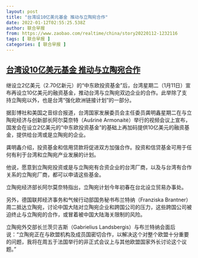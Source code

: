 ```yaml
---
layout: post
title: "台湾设10亿美元基金 推动与立陶宛合作"
date: 2022-01-12T02:55:25.538Z
author: 联合早报
from: https://www.zaobao.com/realtime/china/story20220112-1232116
tags: [ 联合早报 ]
categories: [ 联合早报 ]
---
```

<!--1641979080000-->
[台湾设10亿美元基金 推动与立陶宛合作](https://www.zaobao.com/realtime/china/story20220112-1232116)
------

<div>
<p>继设立2亿美元（2.70亿新元）的“中东欧投资基金”后，台湾星期二（1月11日）宣布再设立10亿美元的融资基金，推动台湾与立陶宛双边企业的合作。此举除了支持立陶宛以外，也是台湾“强化欧洲链接计划”的一部分。</p><p>据彭博社和美国之音综合报道，台湾国家发展委员会主任委员龚明鑫星期二在与立陶宛经济与创新部长阿尔莫奈特（Aušrinė Armonaitė）举行的视频会议上宣布，国发会在设立2亿美元的“中东欧投资基金”的基础上再加码提供10亿美元的融资基金，提供给台湾或是立陶宛的企业。</p><p>龚明鑫介绍，投资基金和信用贷款将促进双方加强合作。投资和信贷基金可用于任何有利于台湾和立陶宛产业发展的计划。</p><section id="imu"><div id="dfp-ad-imu1">        </div></section><p>他说，愿意到立陶宛投资或是与立陶宛有合资企业的台湾厂商，以及与台湾有合作关系的立陶宛厂商，都可以申请这些基金。</p><p>立陶宛经济部长阿尔莫奈特指出，立陶宛计划今年初春在台北设立贸易办事处。</p><p>另外，德国联邦经济事务和气候行动部国务秘书布兰特纳（Franziska Brantner）周二抵达立陶宛，讨论中国大陆对立陶宛企业和跨国公司的压力，这些跨国公司被迫终止与立陶宛的合作，或冒着被中国大陆海关限制的风险。</p><div id="innity-in-post"></div><div id="dfp-ad-midarticlespecial">        </div><p>立陶宛外交部长兰茨贝吉斯（Gabrielius Landsbergis）与布兰特纳会面后说：“立陶宛正在与欧盟机构及成员国密切合作，以解决这个对整个欧盟十分重要的问题，我将在周五于法国举行的非正式会议上与其他欧盟国家外长讨论这个议题。”</p>      <div class="cx_paywall_placeholder" id="sph_cdp_40"></div>
</div>
